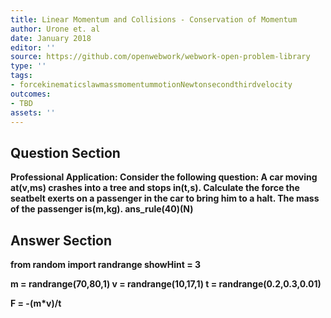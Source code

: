 ```yaml
---
title: Linear Momentum and Collisions - Conservation of Momentum
author: Urone et. al
date: January 2018
editor: ''
source: https://github.com/openwebwork/webwork-open-problem-library
type: ''
tags:
- forcekinematicslawmassmomentummotionNewtonsecondthirdvelocity
outcomes:
- TBD
assets: ''
---
```


## Question Section 

<b>
<b>Professional Application:<b> Consider the following question: A car moving at(v,ms) crashes into a tree and stops in(t,s). Calculate the force the seatbelt exerts on a passenger in the car to bring him to a halt. The mass of the passenger is(m,kg).
ans_rule(40)(N)


## Answer Section

from random import randrange
showHint = 3

m = randrange(70,80,1)
v = randrange(10,17,1)
t = randrange(0.2,0.3,0.01)

F = -(m*v)/t